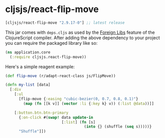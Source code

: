 # cljsjs/react-flip-move

[](dependency)
```clojure
[cljsjs/react-flip-move "2.9.17-0"] ;; latest release
```
[](/dependency)

This jar comes with `deps.cljs` as used by the [Foreign Libs][flibs] feature
of the ClojureScript compiler. After adding the above dependency to your project
you can require the packaged library like so:

```clojure
(ns application.core
  (:require cljsjs.react-flip-move))
```

Here's a simple reagent example:

```clojure
(def flip-move (r/adapt-react-class js/FlipMove))

(defn my-list [data]
  [:div
    [:ul 
      [flip-move {:easing "cubic-bezier(0, 0.7, 0.8, 0.1)"}
        (map (fn [[k v]] (vector :li {:key k} v)) (:list @data))]]

    [:button.btn.btn-primary
      {:on-click #(swap! data update-in
                         [:list] (fn [s] 
                                   (into {} (shuffle (seq s)))))}
      "Shuffle"]])
```

[flibs]: https://github.com/clojure/clojurescript/wiki/Packaging-Foreign-Dependencies
